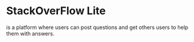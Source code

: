 # StackOverFlow Lite 
is a platform where users can post questions and get others users to help them with answers.
